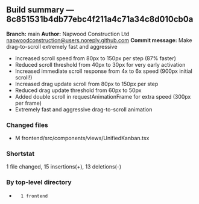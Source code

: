 ## Build summary — 8c851531b4db77ebc4f211a4c71a34c8d010cb0a

**Branch:** main
**Author:** Napwood Construction Ltd <napwoodconstruction@users.noreply.github.com>
**Commit message:** Make drag-to-scroll extremely fast and aggressive

- Increased scroll speed from 80px to 150px per step (87% faster)
- Reduced scroll threshold from 40px to 30px for very early activation
- Increased immediate scroll response from 4x to 6x speed (900px initial scroll!)
- Increased drag update scroll from 80px to 150px per step
- Reduced drag update threshold from 60px to 50px
- Added double scroll in requestAnimationFrame for extra speed (300px per frame)
- Extremely fast and aggressive drag-to-scroll animation

### Changed files
 - M	frontend/src/components/views/UnifiedKanban.tsx

### Shortstat
 1 file changed, 15 insertions(+), 13 deletions(-)

### By top-level directory
 -       1 frontend
